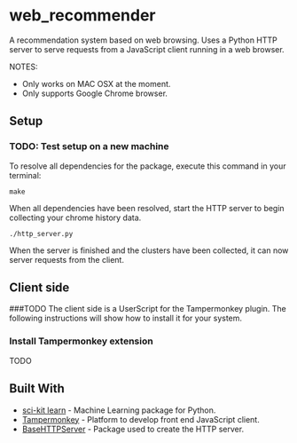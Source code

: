 # web_recommender
A recommendation system based on web browsing. Uses a Python HTTP server to serve requests from
a JavaScript client running in a web browser.

NOTES:
- Only works on MAC OSX at the moment.
- Only supports Google Chrome browser.

## Setup
### TODO: Test setup on a new machine
To resolve all dependencies for the package, execute this command in your terminal:

```
make
```

When all dependencies have been resolved, start the HTTP server to begin collecting your chrome history data.
```
./http_server.py
```


When the server is finished and the clusters have been collected, it can now server requests from the client. 

## Client side
###TODO
The client side is a UserScript for the Tampermonkey plugin. The following instructions will show how to
install it for your system.

### Install Tampermonkey extension
TODO

## Built With

* [sci-kit learn](http://scikit-learn.org/stable/index.html) - Machine Learning package for Python.
* [Tampermonkey](https://tampermonkey.net/) - Platform to develop front end JavaScript client.
* [BaseHTTPServer](https://docs.python.org/2/library/basehttpserver.html) - Package used to create the HTTP server.
